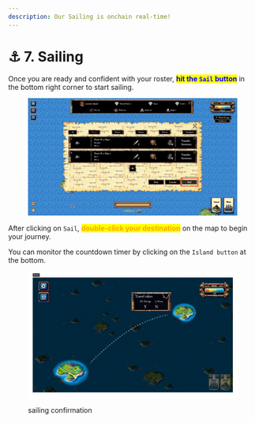 ```yaml
---
description: Our Sailing is onchain real-time!
---
```


# ⚓ 7. Sailing

Once you are ready and confident with your roster, <mark style="color:blue;">**hit the**</mark><mark style="color:blue;">**&#x20;**</mark><mark style="color:blue;">**`Sail`**</mark><mark style="color:blue;">**&#x20;**</mark><mark style="color:blue;">**button**</mark> in the bottom right corner to start sailing.

<figure><img src="../.gitbook/assets/Screenshot 2024-12-13 at 18.20.28.png" alt=""><figcaption></figcaption></figure>

After clicking on `Sail`, <mark style="color:orange;">**double-click your destination**</mark> on the map to begin your journey.

You can monitor the countdown timer by clicking on the `Island button` at the bottom.

<figure><img src="../.gitbook/assets/03-航行确认.png" alt=""><figcaption><p>sailing confirmation</p></figcaption></figure>
